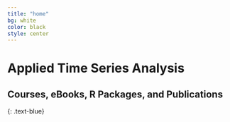 ```yaml
---
title: "home"
bg: white
color: black
style: center
---
```

# Applied Time Series Analysis
## Courses, eBooks, R Packages, and Publications
{: .text-blue}
